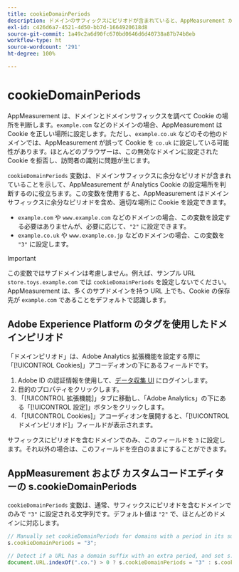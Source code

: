 ```yaml
---
title: cookieDomainPeriods
description: ドメインのサフィックスにピリオドが含まれていると、AppMeasurement が Cookie を保存するドメインをよりよく理解できます。
exl-id: c426d6a7-4521-4d50-bb7d-1664920618d8
source-git-commit: 1a49c2a6d90fc670bd0646d6d40738a87b74b8eb
workflow-type: ht
source-wordcount: '291'
ht-degree: 100%

---
```


# cookieDomainPeriods

AppMeasurement は、ドメインとドメインサフィックスを調べて Cookie の場所を判断します。`example.com` などのドメインの場合、AppMeasurement は Cookie を正しい場所に設定します。ただし、`example.co.uk` などのその他のドメインでは、AppMeasurement が誤って Cookie を `co.uk` に設定している可能性があります。ほとんどのブラウザーは、この無効なドメインに設定された Cookie を拒否し、訪問者の識別に問題が生じます。

`cookieDomainPeriods` 変数は、ドメインサフィックスに余分なピリオドが含まれていることを示して、AppMeasurement が Analytics Cookie の設定場所を判断するのに役立ちます。この変数を使用すると、AppMeasurement はドメインサフィックスに余分なピリオドを含め、適切な場所に Cookie を設定できます。

* `example.com` や `www.example.com` などのドメインの場合、この変数を設定する必要はありませんが、必要に応じて、`"2"` に設定できます。
* `example.co.uk` や `www.example.co.jp` などのドメインの場合、この変数を `"3"` に設定します。

>[!IMPORTANT]
>
> この変数ではサブドメインは考慮しません。例えば、サンプル URL `store.toys.example.com` では `cookieDomainPeriods` を設定しないでください。AppMeasurement は、多くのサブドメインを持つ URL 上でも、Cookie の保存先が `example.com` であることをデフォルトで認識します。

## Adobe Experience Platform のタグを使用したドメインピリオド

「ドメインピリオド」は、Adobe Analytics 拡張機能を設定する際に「[!UICONTROL Cookies]」アコーディオンの下にあるフィールドです。

1. Adobe ID の認証情報を使用して、[データ収集 UI](https://experience.adobe.com/data-collection) にログインします。
1. 目的のプロパティをクリックします。
1. 「[!UICONTROL 拡張機能]」タブに移動し、「Adobe Analytics」の下にある「[!UICONTROL 設定]」ボタンをクリックします。
1. 「[!UICONTROL Cookies]」アコーディオンを展開すると、「[!UICONTROL ドメインピリオド]」フィールドが表示されます。

サフィックスにピリオドを含むドメインでのみ、このフィールドを `3` に設定します。それ以外の場合は、このフィールドを空白のままにすることができます。

## AppMeasurement および カスタムコードエディターの s.cookieDomainPeriods

`cookieDomainPeriods` 変数は、通常、サフィックスにピリオドを含むドメインでのみで `"3"` に設定される文字列です。デフォルト値は `"2"` で、ほとんどのドメインに対応します。

```js
// Manually set cookieDomainPeriods for domains with a period in its suffix, such as www.example.co.uk
s.cookieDomainPeriods = "3";

// Detect if a URL has a domain suffix with an extra period, and set s.cookieDomainPeriods automatically
document.URL.indexOf(".co.") > 0 ? s.cookieDomainPeriods = "3" : s.cookieDomainPeriods = "2";
```

